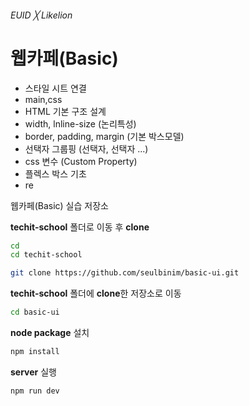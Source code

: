 ###### EUID ╳ Likelion

# 웹카페(Basic)

- 스타일 시트 연결
- main,css
- HTML 기본 구조 설계
- width, lnline-size (논리특성)
- border, padding, margin (기본 박스모델)
- 선택자 그룹핑 (선택자, 선택자 ...)
- css 변수 (Custom Property) 
- 플렉스 박스 기초
- re

웹카페(Basic) 실습 저장소

**techit-school** 폴더로 이동 후 **clone** 

```sh
cd
cd techit-school
```

```sh
git clone https://github.com/seulbinim/basic-ui.git
```

**techit-school** 폴더에 **clone**한 저장소로 이동   

```sh
cd basic-ui
```

**node package** 설치   

```sh
npm install
```

**server** 실행   

```sh
npm run dev
```